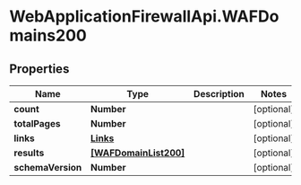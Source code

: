 # WebApplicationFirewallApi.WAFDomains200

## Properties

Name | Type | Description | Notes
------------ | ------------- | ------------- | -------------
**count** | **Number** |  | [optional] 
**totalPages** | **Number** |  | [optional] 
**links** | [**Links**](Links.md) |  | [optional] 
**results** | [**[WAFDomainList200]**](WAFDomainList200.md) |  | [optional] 
**schemaVersion** | **Number** |  | [optional] 


